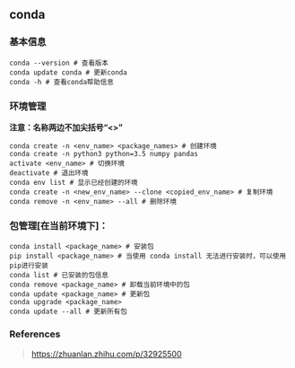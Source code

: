 ## conda

### 基本信息
```
conda --version # 查看版本
conda update conda # 更新conda
conda -h # 查看conda帮助信息
```

### 环境管理
**注意：名称两边不加尖括号“<>”**
```
conda create -n <env_name> <package_names> # 创建环境
conda create -n python3 python=3.5 numpy pandas
activate <env_name> # 切换环境
deactivate # 退出环境
conda env list # 显示已经创建的环境
conda create -n <new_env_name> --clone <copied_env_name> # 复制环境
conda remove -n <env_name> --all # 删除环境
```

### 包管理[在当前环境下]：
```
conda install <package_name> # 安装包
pip install <package_name> # 当使用 conda install 无法进行安装时，可以使用pip进行安装
conda list # 已安装的包信息
conda remove <package_name> # 卸载当前环境中的包
conda update <package_name> # 更新包
conda upgrade <package_name>
conda update --all # 更新所有包
```
### References
> https://zhuanlan.zhihu.com/p/32925500